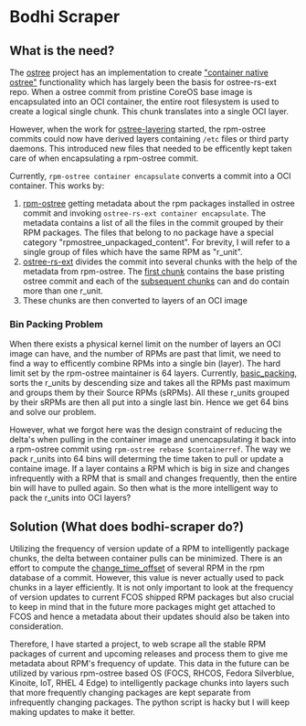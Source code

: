 # Bodhi Scraper

## What is the need?
The [ostree](https://github.com/ostreedev/ostree-rs-ext) project has an implementation to create ["container native ostree"](https://github.com/coreos/enhancements/blob/main/os/coreos-layering.md#existing-work) functionality which has largely been the basis for ostree-rs-ext repo.
When a ostree commit from pristine CoreOS base image is encapsulated into an OCI container, the entire root filesystem is used to create a logical single chunk. This chunk translates into a single OCI layer.  

However, when the work for [ostree-layering](https://github.com/coreos/enhancements/blob/main/os/coreos-layering.md) started, the rpm-ostree commits could now have derived layers containing ```/etc``` files or third party daemons. This introduced new files that needed to be efficently kept taken care of when encapsulating a rpm-ostree commit.

Currently, ```rpm-ostree container encapsulate``` converts a commit into a OCI container. This works by: 


1) [rpm-ostree](https://github.com/coreos/rpm-ostree/blob/main/rust/src/container.rs#L213) getting metadata about the rpm packages installed in ostree commit and invoking ```ostree-rs-ext container encapsulate```. The metadata contains a list of all the files in the commit grouped by their RPM packages. The files that belong to no package have a special category "rpmostree_unpackaged_content". For brevity, I will refer to a single group of files which have the same RPM as "r_unit".
2) [ostree-rs-ext](https://github.com/ostreedev/ostree-rs-ext/blob/main/lib/src/container/encapsulate.rs#L173) divides the commit into several chunks with the help of the metadata from rpm-ostree. The [first chunk](https://github.com/ostreedev/ostree-rs-ext/blob/main/lib/src/chunking.rs#L206) contains the base pristing ostree commit and each of the [subsequent chunks](https://github.com/ostreedev/ostree-rs-ext/blob/main/lib/src/chunking.rs#L260) can and do  contain more than one r_unit. 
3) These chunks are then converted to layers of an OCI image


### Bin Packing Problem
When there exists a physical kernel limit on the number of layers an OCI image can have, and the number of RPMs are past that limit, we need to find a way to efficently combine RPMs into a single bin (layer). The hard limit set by the rpm-ostree maintainer is 64 layers. Currently, [basic_packing](https://github.com/ostreedev/ostree-rs-ext/blob/main/lib/src/chunking.rs#L396), sorts the r_units by descending size and takes all the RPMs past maximum and groups them by their Source RPMs (sRPMs). All these r_units grouped by their sRPMs are then all put into a single last bin. Hence we get 64 bins and solve our problem.


However, what we forgot here was the design constraint of reducing the delta's when pulling in the container image and unencapsulating it back into a rpm-ostree commit using ```rpm-ostree rebase $containerref```. The way we pack r_units into 64 bins will determing the time taken to pull or update a containe image. If a layer contains a RPM which is big in size and changes infrequently with a RPM that is small and changes frequently, then the entire bin will have to pulled again. 
So then what is the more intelligent way to pack the r_units into OCI layers?


## Solution (What does bodhi-scraper do?)
Utilizing the frequency of version update of a RPM to intelligently package chunks, the delta between container pulls can be minimized. There is an effort to compute the [change_time_offset](https://github.com/coreos/rpm-ostree/blob/815d038279720e265abfdaa72faeb5eb3d8be573/rust/src/container.rs#L291) of several RPM in the rpm database of a commit. However, this value is never actually used to pack chunks in a layer efficiently.
It is not only important to look at the frequency of version updates to current FCOS shipped RPM packages but also crucial to keep in mind that in the future more packages might get attached to FCOS and hence a metadata about their updates should also be taken into consideration.


Therefore, I have started a project, to web scrape all the stable RPM packages of current and upcoming releases and process them to give me metadata about RPM's frequency of update. This data in the future can be utilized by various rpm-ostree based OS (FOCS, RHCOS, Fedora Silverblue, Kinoite, IoT, RHEL 4 Edge) to intelligently package chunks into layers such that more frequently changing packages are kept separate from infrequently changing packages. The python script is hacky but I will keep making updates to make it better.
